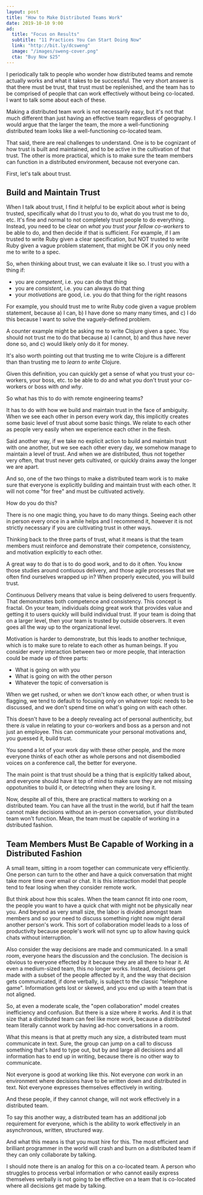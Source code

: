 ```yaml
---
layout: post
title: "How to Make Distributed Teams Work"
date: 2019-10-10 9:00
ad:
  title: "Focus on Results"
  subtitle: "11 Practices You Can Start Doing Now"
  link: "http://bit.ly/dcsweng"
  image: "/images/sweng-cover.png"
  cta: "Buy Now $25"
---
```

I periodically talk to people who wonder how distributed teams and remote actually works and what it takes to be
successful.  The very short answer is that there must be trust, that trust must be replenished, and the team has
to be comprised of people that can work effectively without being co-located. I want to talk some about each of
these.


<!-- more -->

Making a distributed team work is not necessarily easy, but it's not that much different than just having an
effective team regardless of geography.  I would argue that the larger the team, the more a well-functioning
distributed team looks like a well-functioning co-located team.

That said, there are real challenges to understand.  One is to be cognizant of how trust is built and
maintained, and to be active in the cultivation of that trust. The other is more practical, which is to make
sure the team members can function in a distributed environment, because not everyone can.

First, let's talk about trust.

## Build and Maintain Trust

When I talk about trust, I find it helpful to be explicit about *what* is being trusted, specifically what do I
trust you to do, what do you trust me to do, etc.  It's fine and normal to not completely trust people to do
everything.  Instead, you need to be clear on *what you trust your fellow co-workers* to be able to do, and then
decide if that is sufficient.  For example, if I am trusted to write Ruby given a clear specification, but NOT
trusted to write Ruby given a vague problem statement, that might be OK if you only need me to write to a spec.

So, when thinking about trust, we can evaluate it like so.  I trust you with a thing if:

* you are *competent*, i.e. you can do that thing
* you are *consistent*, i.e. you can always do that thing
* your *motivations* are good, i.e. you do that thing for the right reasons

For example, you should trust me to write Ruby code given a vague problem statement, because a) I can, b) I have
done so many many times, and c) I do this because I want to solve the vaguely-defined problem.

A counter example might be asking me to write Clojure given a spec.  You should not trust me to do that because
a) I cannot, b) and thus have never done so, and c) would likely only do it for money.

It's also worth pointing out that trusting me to write Clojure is a different than than trusting me to *learn to
write* Clojure.

Given this definition, you can quickly get a sense of what you trust your co-workers, your boss, etc. to be able
to do and what you don't trust your co-workers or boss with *and why*.

So what has this to do with remote engineering teams?

It has to do with how we build and maintain trust in the face of ambiguity.  When we see each other in person
every work day, this implicitly creates some basic level of trust about some basic things.  We relate to each
other as people very easily when we experience each other in the flesh.

Said another way, if we take no explicit action to build and maintain trust with one another, but we see each
other every day, we somehow manage to maintain a level of trust. And when we are distributed, thus not together
very often, that trust never gets cultivated, or quickly drains away the longer we are apart.

And so, one of the two things to make a distributed team work is to make sure that everyone is explicitly
building and maintain trust with each other.  It will not come "for free" and must be cultivated actively.

How do you do this?

There is no one magic thing, you have to do many things.  Seeing each other in person every once in a while
helps and I recommend it, however it is not strictly necessary if you are cultivating trust in other ways.

Thinking back to the three parts of trust, what it means is that the team members must reinforce and demonstrate
their competence, consistency, and motivation explicitly to each other.

A great way to do that is to do good work, and to do it often. You know those studies around contiuous delivery,
and those agile processes that we often find ourselves wrapped up in?   When properly executed, you will build
trust.

Continuous Delivery means that value is being delivered to users frequently.  That demonstrates both competence
and consistency.  This concept is fractal.  On your team, individuals doing great work that provides value and
getting it to users quickly will build individual trust.  If your team is doing that on a larger level, then
your team is trusted by outside observers.  It even goes all the way up to the organizational level.

Motivation is harder to demonstrate, but this leads to another technique, which is to make sure to relate to
each other as human beings.  If you consider every interaction between two or more people, that interaction
could be made up of three parts:

* What is going on with you
* What is going on with the other person
* Whatever the topic of conversation is

When we get rushed, or when we don't know each other, or when trust is flagging, we tend to default to focusing
only on whatever topic needs to be discussed, and we don't spend time on what's going on with each other.

This doesn't have to be a deeply revealing act of personal authenticity, but there *is* value in relating to
your co-workers and boss as a person and not just an employee. This can communicate your personal motivations
and, you guessed it, build trust.

You spend a lot of your work day with these other people, and the more everyone thinks of each other as whole
persons and not disembodied voices on a conference call, the better for everyone.

The main point is that trust should be a thing that is explicitly talked about, and everyone should have it top
of mind to make sure they are not missing oppotunities to build it, or detectring when they are losing it.

Now, despite all of this, there are practical matters to working on a distributed team.  You can have all the
trust in the world, but if half the team cannot make decisions without an in-person conversation, your
distributed team won't function.  Mean, the team must be capable of working in a dstributed fashion.

<div data-ad></div>

## Team Members Must Be Capable of Working in a Distributed Fashion

A small team, sitting in a room together can communicate very efficiently.  One person can turn to the other and
have a quick conversation that might take more time over email or chat.  It is this interaction model that
people tend to fear losing when they consider remote work.

But think about how this scales.  When the team cannot fit into one room, the people you want to have a quick
chat with might not be physically near you.  And beyond as very small size, the labor is divided amongst team
members and so your need to discuss something right now might derail another person's work.  This sort of
collaboration model leads to a loss of productivity because people's work will not sync up to allow having
quick chats without interruption.

Also consider the way decisions are made and communicated.  In a small room, everyone hears the discussion and
the conclusion.  The decision is obvious to everyone effected by it because they are all there to hear it.  At
even a medium-sized team, this no longer works.  Instead, decisions get made with a subset of the people
affected by it, and the way that decision gets communicated, if done verbally, is subject to the classic
"telephone game".  Information gets lost or skewed, and you end up with a team that is not aligned.

So, at even a moderate scale, the "open collaboration" model creates inefficiency and confusion.  But there is a
size where it works.  And it is that size that a distributed team can feel like more work, because a distributed
team literally cannot work by having ad-hoc conversations in a room.

What this means is that at pretty much  any size, a distributed team must communicate in text.  Sure, the group
can jump on a call to discuss something that's hard to type out, but by and large all decisions and all
information has to end up in writing, because there is no other way to communicate.

Not everyone is good at working like this.  Not everyone *can* work in an environment where decisions have to be
written down and distributed in text.  Not everyone expresses themselves effectively in writing.

And these people, if they cannot change, will not work effectively in a distributed team.

To say this another way, a distributed team has an additional job requirement for everyone, which is the ability
to work effectively in an asynchronous, written, structured way.

And what this means is that you must hire for this.  The most efficient and brilliant programmer in the world
will crash and burn on a distributed team if they can only collaborate by talking.

I should note there is an analog for this on a co-located team. A person who struggles to process verbal
information or who cannot easily express themselves verbally is not going to be effective on a team that is
co-located where all decisions get made by talking.
